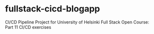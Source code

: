 # fullstack-cicd-blogapp
CI/CD Pipeline Project for University of Helsinki Full Stack Open Course: Part 11 CI/CD exercises

